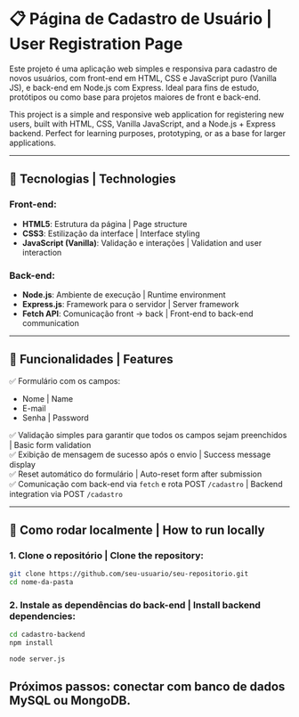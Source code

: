 # 📋 Página de Cadastro de Usuário | User Registration Page

Este projeto é uma aplicação web simples e responsiva para cadastro de novos usuários, com front-end em HTML, CSS e JavaScript puro (Vanilla JS), e back-end em Node.js com Express. Ideal para fins de estudo, protótipos ou como base para projetos maiores de front e back-end.

This project is a simple and responsive web application for registering new users, built with HTML, CSS, Vanilla JavaScript, and a Node.js + Express backend. Perfect for learning purposes, prototyping, or as a base for larger applications.

---

## 🧱 Tecnologias | Technologies

### Front-end:
- **HTML5**: Estrutura da página | Page structure  
- **CSS3**: Estilização da interface | Interface styling  
- **JavaScript (Vanilla)**: Validação e interações | Validation and user interaction  

### Back-end:
- **Node.js**: Ambiente de execução | Runtime environment  
- **Express.js**: Framework para o servidor | Server framework  
- **Fetch API**: Comunicação front → back | Front-end to back-end communication  

---

## 🎯 Funcionalidades | Features

✅ Formulário com os campos:  
- Nome | Name  
- E-mail  
- Senha | Password  

✅ Validação simples para garantir que todos os campos sejam preenchidos | Basic form validation  
✅ Exibição de mensagem de sucesso após o envio | Success message display  
✅ Reset automático do formulário | Auto-reset form after submission  
✅ Comunicação com back-end via `fetch` e rota POST `/cadastro` | Backend integration via POST `/cadastro`

---

## 🚀 Como rodar localmente | How to run locally

### 1. Clone o repositório | Clone the repository:
```bash
git clone https://github.com/seu-usuario/seu-repositorio.git
cd nome-da-pasta
```
### 2. Instale as dependências do back-end | Install backend dependencies:
```bash
cd cadastro-backend
npm install

node server.js
```
## Próximos passos: conectar com banco de dados MySQL ou MongoDB.


